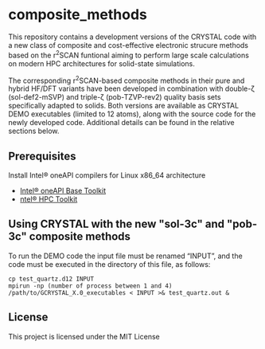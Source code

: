 # composite_methods
This repository contains a development versions of the CRYSTAL code with a new class of composite and cost-effective electronic strucure methods based on the r<sup>2</sup>SCAN funtional aiming to perform large scale calculations on modern HPC architectures for solid-state simulations.

The corresponding r<sup>2</sup>SCAN-based composite methods in their pure and hybrid HF/DFT variants have been developed in combination with double-ζ (sol-def2-mSVP) and triple-ζ (pob-TZVP-rev2) quality basis sets specifically adapted to solids.
Both versions are available as CRYSTAL DEMO executables (limited to 12 atoms), along with the source code for the newly developed code. Additional details can be found in the relative sections below.

## Prerequisites
Install Intel® oneAPI compilers for Linux x86_64 architecture
- [Intel® oneAPI Base Toolkit](https://www.intel.com/content/www/us/en/developer/tools/oneapi/base-toolkit-download.html?operatingsystem=linux&linux-install-type=offline)
- [ntel® HPC Toolkit](https://www.intel.com/content/www/us/en/developer/tools/oneapi/hpc-toolkit-download.html?operatingsystem=linux&linux-install-type=offline)

## Using CRYSTAL with the new "sol-3c" and "pob-3c" composite methods
To run the DEMO code the input file must be renamed “INPUT”, and the code must be executed in the directory of this file, as follows:
```
cp test_quartz.d12 INPUT
mpirun -np (number of process between 1 and 4) /path/to/GCRYSTAL_X.0_executables < INPUT >& test_quartz.out &
```

## License

This project is licensed under the MIT License
